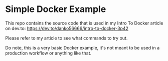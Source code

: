 # Simple Docker Example

This repo contains the source code that is used in my Intro To Docker article on dev.to: https://dev.to/danko56666/intro-to-docker-3p42

Please refer to my article to see what commands to try out.

Do note, this is a very basic Docker example, it's not meant to be used in a production workflow or anything like that.
